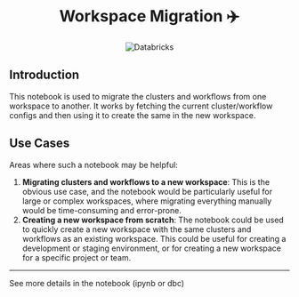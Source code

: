 <h1 align="center">Workspace Migration ✈️</h1>
<p align="center">
    <img alt="Databricks" src="https://img.shields.io/badge/Databricks-FF3621.svg?style=for-the-badge&logo=Databricks&logoColor=white" />
</p>

## Introduction

This notebook is used to migrate the clusters and workflows from one workspace to another. It works by fetching the current cluster/workflow configs and then using it to create the same in the new workspace.

## Use Cases

Areas where such a notebook may be helpful:

1. **Migrating clusters and workflows to a new workspace**: This is the obvious use case, and the notebook would be particularly useful for large or complex workspaces, where migrating everything manually would be time-consuming and error-prone.
2. **Creating a new workspace from scratch**: The notebook could be used to quickly create a new workspace with the same clusters and workflows as an existing workspace. This could be useful for creating a development or staging environment, or for creating a new workspace for a specific project or team.

---
See more details in the notebook (ipynb or dbc)
